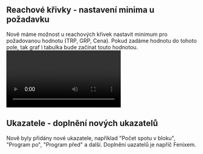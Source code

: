 ﻿---
categories: [fenix]
layout: fenix
---
## Reachové křivky - nastavení minima u požadavku 
Nově máme možnost u reachových křivek nastavit minimum pro požadovanou hodnotu (TRP, GRP, Cena).
Pokud zadáme hodnotu do tohoto pole, tak graf i tabulka bude začínat touto hodnotou.
<video src="{{site.url}}/data/minimum.mp4" type="video/mp4" controls></video>

## Ukazatele - doplnění nových ukazatelů
Nově byly přidány nové ukazatele, například "Počet spotu v bloku", "Program po", "Program před" a další.
Doplnění uazatelů je napříč Fenixem. 

